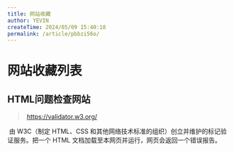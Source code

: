 ```yaml
---
title: 网站收藏
author: YEVIN
createTime: 2024/05/09 15:40:18
permalink: /article/pbbzi56o/
---
```

# 网站收藏列表

## HTML问题检查网站

> ​	https://validator.w3.org/

​	由 W3C（制定 HTML、CSS 和其他网络技术标准的组织）创立并维护的标记验证服务。把一个 HTML 文档加载至本网页并运行，网页会返回一个错误报告。